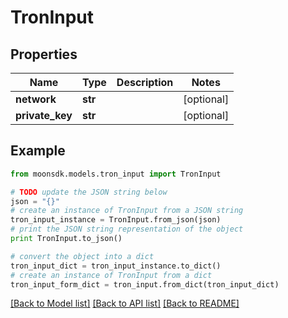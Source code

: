 # TronInput


## Properties

Name | Type | Description | Notes
------------ | ------------- | ------------- | -------------
**network** | **str** |  | [optional] 
**private_key** | **str** |  | [optional] 

## Example

```python
from moonsdk.models.tron_input import TronInput

# TODO update the JSON string below
json = "{}"
# create an instance of TronInput from a JSON string
tron_input_instance = TronInput.from_json(json)
# print the JSON string representation of the object
print TronInput.to_json()

# convert the object into a dict
tron_input_dict = tron_input_instance.to_dict()
# create an instance of TronInput from a dict
tron_input_form_dict = tron_input.from_dict(tron_input_dict)
```
[[Back to Model list]](../README.md#documentation-for-models) [[Back to API list]](../README.md#documentation-for-api-endpoints) [[Back to README]](../README.md)


